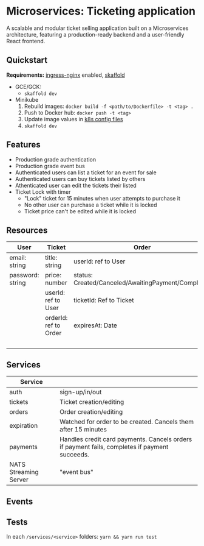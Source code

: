 # Microservices: Ticketing application
A scalable and modular ticket selling application built on a Microservices architecture, featuring a production-ready backend and a user-friendly React frontend.

## Quickstart
**Requirements:** [ingress-nginx](https://kubernetes.github.io/ingress-nginx/deploy/) enabled, [skaffold](https://skaffold.dev/)

- GCE/GCK:
  - `skaffold dev`  
- Minikube
  1. Rebuild images: `docker build -f <path/to/Dockerfile> -t <tag> .`
  2. Push to Docker hub: `docker push -t <tag>`
  3. Update image values in [k8s config files](./infra/k8s)
  4. `skaffold dev`

## Features
- Production grade authentication
- Production grade event bus
- Authenticated users can list a ticket for an event for sale
- Authenticated users can buy tickets listed by others
- Athenticated user can edit the tickets their listed
- Ticket Lock with timer
  - "Lock" ticket for 15 minutes when user attempts to purchase it
  - No other user can purchase a ticket while it is locked
  - Ticket price can't be edited while it is locked

## Resources
|User|Ticket|Order|Charge|
|--|--|--|--|
|email: string|title: string|userId: ref to User|orderId: ref to Order|
|password: string|price: number|status: Created/Canceled/AwaitingPayment/Completed|status: Created/Completed/Failed|
||userId: ref to User|ticketId: Ref to Ticket|amount: number|
||orderId: ref to Order|expiresAt: Date|stripeId: string|
||||stripeRefundId: string|
## Services
|Service||
|--|--|
|auth|sign-up/in/out|
|tickets|Ticket creation/editing|
|orders|Order creation/editing|
|expiration|Watched for order to be created. Cancels them after 15 minutes|
|payments|Handles credit card payments. Cancels orders if payment fails, completes if payment succeeds.
|NATS Streaming Server|"event bus"


## Events

## Tests
In each `/services/<service>` folders: `yarn && yarn run test`
